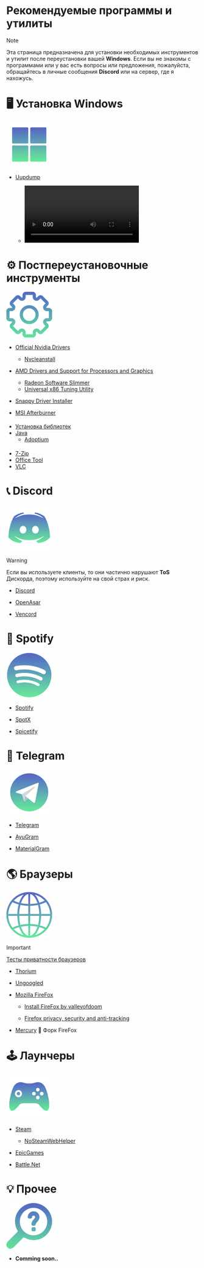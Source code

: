 # Рекомендуемые программы и утилиты
> [!Note]
> Эта страница предназначена для установки необходимых инструментов и утилит после переустановки вашей **Windows**. Если вы не знакомы с программами или у вас есть вопросы или предложения, пожалуйста, обращайтесь в личные сообщения **Discord** или на сервер, где я нахожусь.

# 🖥️ Установка Windows

![alt text](/docs/win.png)

- [Uupdump](https://uupdump.net/)

  - ![Гайд по установке](/docs/uupdump_guide.mp4)

# ⚙️ Постпереустановочные инструменты

![Gear](https://github.com/Seniroad/Computer-RU-Setup-guide/blob/main/docs/gear120.png)

- [Official Nvidia Drivers](https://www.nvidia.com/en-us/drivers/)

  - [Nvcleanstall](https://nvcleanstall.net/)

- [AMD Drivers and Support for Processors and Graphics](https://www.amd.com/en/support/download/drivers.html)

  - [Radeon Software Slimmer](https://github.com/GSDragoon/RadeonSoftwareSlimmer)
  - [Universal x86 Tuning Utility](https://amdaputuningutility.com/)
- [Snappy Driver Installer](https://github.com/Seniroad/Computer-RU-Setup-guide/blob/main/guide/Windows_Optimization.md#%D1%83%D1%81%D1%82%D0%B0%D0%BD%D0%BE%D0%B2%D0%BA%D0%B0-%D0%B4%D1%80%D0%B0%D0%B9%D0%B2%D0%B5%D1%80%D0%BE%D0%B2)
- [MSI Afterburner](https://www.msi.com/Landing/afterburner/graphics-cards)
####
- [Установка библиотек](https://github.com/Seniroad/Computer-RU-Setup-guide/blob/main/guide/Windows_Optimization.md#%D1%83%D1%81%D1%82%D0%B0%D0%BD%D0%BE%D0%B2%D0%BA%D0%B0-%D0%B1%D0%B8%D0%B1%D0%BB%D0%B8%D0%BE%D1%82%D0%B5%D0%BA)
- [Java](https://www.java.com/download/ie_manual.jsp)
  - [Adoptium](https://adoptium.net/)
####
- [7-Zip](https://github.com/Seniroad/Computer-RU-Setup-guide/blob/main/guide/Windows_Optimization.md#%D1%83%D1%81%D1%82%D0%B0%D0%BD%D0%BE%D0%B2%D0%BA%D0%B0-7-zip)
- [Office Tool](https://github.com/YerongAI/Office-Tool)
- [VLC](https://www.videolan.org/)

# 📞 Discord

![Discord logo](/docs/discord_update.png)

> [!WARNING]
> Если вы используете клиенты, то они частично нарушают **ToS** Дискорда, поэтому используйте на свой страх и риск.

- [Discord](https://discord.com/)

- [OpenAsar](https://openasar.dev/) 

- [Vencord](https://vencord.dev/) 

# 🎵 Spotify

![Spotify logo](/docs/spotify.png)

- [Spotify](https://www.spotify.com/de-en/download/other/)

- [SpotX](https://github.com/SpotX-Official/SpotX) 

- [Spicetify](https://spicetify.app/)

# 📘 Telegram

![Telegramlogo](/docs/telegram120.png)

- [Telegram](https://desktop.telegram.org/)

- [AyuGram](https://github.com/AyuGram/AyuGramDesktop)

- [MaterialGram](https://github.com/kukuruzka165/materialgram)

# 🌎 Браузеры

![Browser logo](/docs/browser.png)

> [!Important]
> [Тесты приватности браузеров](https://privacytests.org/) 

- [Thorium](https://www.majorgeeks.com/files/details/thorium_browser.html)

- [Ungoogled](https://github.com/ungoogled-software/ungoogled-chromium-windows/releases)

- [Mozilla FireFox](https://www.mozilla.org/en-US/firefox/new/)

  - [Install FireFox by valleyofdoom](https://github.com/Seniroad/Computer-RU-Setup-guide/blob/main/files/install-firefox_by_amit.ps1)

  - [Firefox privacy, security and anti-tracking](https://github.com/arkenfox/user.js)

- [Mercury](https://github.com/Alex313031/Mercury/releases/tag/v.129.0.2) 🔹 Форк FireFox

# 🕹️ Лаунчеры

![Game logo](/docs/gaming_logo.png)

- [Steam](https://store.steampowered.com/about/)

  - [NoSteamWebHelper](https://github.com/Aetopia/NoSteamWebHelper) 

- [EpicGames](https://store.epicgames.com/en-US/)

- [Battle.Net](https://us.shop.battle.net/ru-ru)

# 💡 Прочее

![Other](https://github.com/Seniroad/Computer-RU-Setup-guide/blob/main/docs/other.png)

- **Comming soon..**
